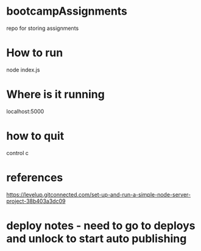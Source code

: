 # bootcampAssignments

repo for storing assignments

# How to run

node index.js

# Where is it running

localhost:5000

# how to quit

control c

# references

https://levelup.gitconnected.com/set-up-and-run-a-simple-node-server-project-38b403a3dc09

# deploy notes - need to go to deploys and unlock to start auto publishing
